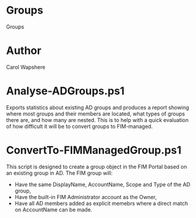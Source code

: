 # Groups
Groups

# Author
Carol Wapshere

# Analyse-ADGroups.ps1
Exports statistics about existing AD groups and produces a report showing where most groups and their members are located, what types of groups there are, and how many are nested. This is to help with a quick evaluation of how difficult it will be to convert groups to FIM-managed.

# ConvertTo-FIMManagedGroup.ps1
This script is designed to create a group object in the FIM Portal based on an existing group in AD. The FIM group will:

* Have the same DisplayName, AccountName, Scope and Type of the AD group,
* Have the built-in FIM Administrator account as the Owner,
* Have all AD members added as explicit memebrs where a direct match on AccountName can be made.